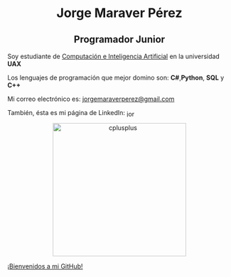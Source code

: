 <h1 align="center">Jorge Maraver Pérez</h1>

<h2 align="center">Programador Junior</h2>

Soy estudiante de [Computación e Inteligencia Artificial](https://www.uax.com/titulaciones/grado-online-en-ciencia-de-datos-e-inteligencia-artificial) en la universidad **UAX**

Los lenguajes de programación que mejor domino son: **C#**,**Python**, **SQL** y **C++**

Mi correo electrónico es: jorgemaraverperez@gmail.com

También, ésta es mi página de LinkedIn: <a href="https://linkedin.com/in/jorge-maraver" target="blank"><img align="center" src="https://raw.githubusercontent.com/rahuldkjain/github-profile-readme-generator/master/src/images/icons/Social/linked-in-alt.svg" alt="jorge-maraver" height="15" width="20" /></a>

<p align="center"><a href="https://ibb.co/0tf1J01" target="_blank" rel="noreferrer"><img src="https://i.ibb.co/dgQXKNX/CCC-Bienvenida.png" alt="cplusplus" width="300"/><br><p>¡Bienvenidos a mi GitHub!</p></a></p>
